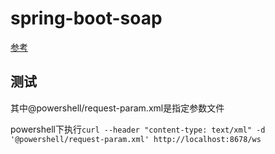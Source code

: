 # spring-boot-soap

[参考](https://www.baeldung.com/spring-boot-soap-web-service)

## 测试

其中@powershell/request-param.xml是指定参数文件

powershell下执行`curl --header "content-type: text/xml" -d '@powershell/request-param.xml' http://localhost:8678/ws`
